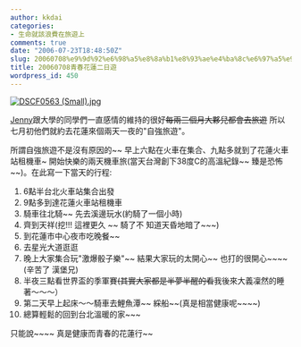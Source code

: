 ```yaml
---
author: kkdai
categories:
- 生命就該浪費在旅遊上
comments: true
date: "2006-07-23T18:48:50Z"
slug: 20060708%e9%9d%92%e6%98%a5%e8%8a%b1%e8%93%ae%e4%ba%8c%e6%97%a5%e9%81%8a
title: 20060708青春花蓮二日遊
wordpress_id: 450
---
```


[![DSCF0563 (Small).jpg](http://www.evanlin.com/blog/archives/20060724/DSCF0563%20(Small)-thumb.jpg)](http://www.evanlin.com/blog/archives/20060724/DSCF0563%20(Small).jpg)

[Jenny](http://www.evanlin.com/janifor/)跟大學的同學們一直感情的維持的很好~~每兩三個月大夥兒都會去旅遊~~ 所以七月初他們就約去花蓮來個兩天一夜的"自強旅遊"。

所謂自強旅遊不是沒有原因的~~ 早上六點在火車在集合、九點多就到了花蓮火車站租機車~ 開始快樂的兩天機車旅(當天台灣創下38度C的高溫紀錄~~ 臻是恐怖~~)。在此寫一下當天的行程:

  1. 6點半台北火車站集合出發
  2. 9點多到達花蓮火車站租機車
  3. 騎車往北騎~~ 先去溪邊玩水(約騎了一個小時)
  4. 齊到天祥(挖!!! 這裡更久 ~~ 騎了不 知道天昏地暗了~~~)
  5. 到花蓮市中心夜市吃晚餐~~
  6. 去星光大道逛逛
  7. 晚上大家集合玩"激爆骰子樂"~~ 結果大家玩的太開心~~ 也打的很開心~~~~ (辛苦了 漢堡兄)
  8. 半夜三點看世界盃的季軍賽~~(其實大家都是半夢半醒的看~~我後來大義凜然的睡著～～～）
  9. 第二天早上起床～～騎車去鯉魚潭~~ 綵船~~(真是相當健康呢~~~~)
  10. 總算輕鬆的回到台北溫暖的家~~~

只能說~~~~  真是健康而青春的花蓮行~~
